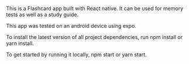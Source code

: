 This is a Flashcard app built with React native. It can be used for memory tests as well as a study guide. 

This app was tested on an android device using expo.

To install the latest version of all project dependencies, run npm install or yarn install.

To get started by running it locally, npm start or yarn start.
